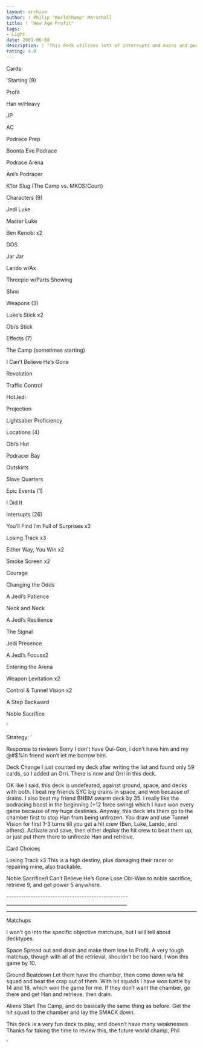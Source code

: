 ```yaml
---
layout: archive
author: ! Philip "WorldChamp" Marschall
title: ! "New Age Profit"
tags:
- Light
date: 2001-06-08
description: ! "This deck utilizes lots of interrupts and mains and podracing to win. This deck has won by +30 several times, and not lost yet."
rating: 4.0
---
```

Cards: 

'Starting (9)

Profit

Han w/Heavy

JP

AC

Podrace Prep

Boonta Eve Podrace

Podrace Arena

Ani’s Podracer

K’lor Slug (The Camp vs. MKOS/Court)


Characters (9)

Jedi Luke

Master Luke

Ben Kenobi x2

DOS

Jar Jar

Lando w/Ax

Threepio w/Parts Showing

Shmi


Weapons (3)

Luke’s Stick x2

Obi’s Stick


Effects (7)

The Camp (sometimes starting)

I Can’t Believe He’s Gone

Revolution

Traffic Control

HotJedi

Projection

Lightsaber Proficiency


Locations (4)

Obi’s Hut

Podracer Bay

Outskirts

Slave Quarters


Epic Events (1)

I Did It


Interrupts (26)

You’ll Find I’m Full of Surprises x3

Losing Track x3

Either Way, You Win x2

Smoke Screen x2

Courage

Changing the Odds

A Jedi’s Patience

Neck and Neck

A Jedi’s Resilience

The Signal 

Jedi Presence

A Jedi’s Focusx2

Entering the Arena

Weapon Levitation x2

Control & Tunnel Vision x2

A Step Backward

Noble Sacrifice


'

Strategy: '

Response to reviews Sorry I don’t have Qui-Gon, I don’t have him and my @#$%in friend won’t let me borrow him.



Deck Change I just counted my deck after writing the list and found only 59 cards, so I added an Orri. There is now and Orri in this deck.

OK like I said, this deck is undefeated, against ground, space, and decks with both. I beat my friends SYC big drains in space, and won because of drains. I also beat my friend BHBM swarm deck by 35. I really like the podracing boost in the beginning (+12 force swing) which I have won every game because of my huge destinies. Anyway, this deck lets them go to the chamber first to stop Han from being unfrozen. You draw and use Tunnel Vision for first 1-3 turns till you get a hit crew (Ben, Luke, Lando, and others). Activate and save, then either deploy the hit crew to beat them up, or just put them there to unfreeze Han and retreive. 

Card Choices

Losing Track x3 This is a high destiny, plus damaging their racer or repairing mine, also trackable. 

Noble Sacrifice/I Can’t Believe He’s Gone Lose Obi-Wan to noble sacrifice, retrieve 9, and get power 5 anywhere.


--------------------------------------------------__________________________________________________


--------------------------------------------------


Matchups

I won’t go into the specific objective matchups, but I will tell about decktypes.


Space Spread out and drain and make them lose to Profit. A very tough matchup, though with all of the retrieval, shouldn’t be too hard. I won this game by 10.


Ground Beatdown Let them have the chamber, then come down w/a hit squad and beat the crap out of them. With hit squads I have won battle by 14 and 18, which won the game for me. If they don’t want the chamber, go there and get Han and retrieve, then drain.


Aliens Start The Camp, and do basically the same thing as before. Get the hit squad to the chamber and lay the SMACK down.


This deck is a very fun deck to play, and doesn’t have many weaknesses. Thanks for taking the time to review this, the future world champ, Phil

'